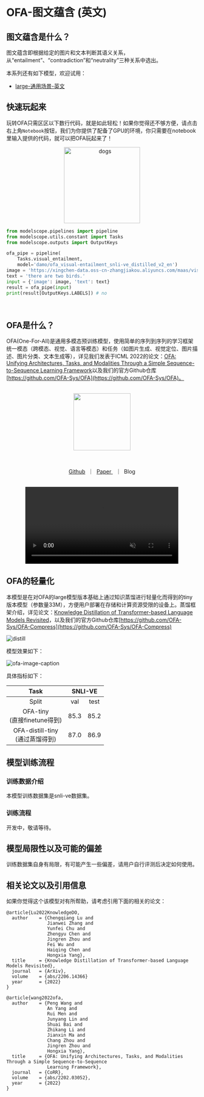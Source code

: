 # OFA-图文蕴含 (英文)
## 图文蕴含是什么？
图文蕴含即根据给定的图片和文本判断其语义关系，从“entailment”、“contradiction”和“neutrality”三种关系中选出。

本系列还有如下模型，欢迎试用：
- [large-通用场景-英文](https://modelscope.cn/models/damo/ofa_visual-entailment_snli-ve_large_en/summary)

## 快速玩起来
玩转OFA只需区区以下数行代码，就是如此轻松！如果你觉得还不够方便，请点击右上角`Notebook`按钮，我们为你提供了配备了GPU的环境，你只需要在notebook里输入提供的代码，就可以把OFA玩起来了！

<p align="center">
    <img src="resources/visual_entailment.jpg" alt="dogs" width="200" />

```python
from modelscope.pipelines import pipeline
from modelscope.utils.constant import Tasks
from modelscope.outputs import OutputKeys

ofa_pipe = pipeline(
    Tasks.visual_entailment,
    model='damo/ofa_visual-entailment_snli-ve_distilled_v2_en')
image = 'https://xingchen-data.oss-cn-zhangjiakou.aliyuncs.com/maas/visual-entailment/visual_entailment.jpg'
text = 'there are two birds.'
input = {'image': image, 'text': text}
result = ofa_pipe(input)
print(result[OutputKeys.LABELS]) # no
```
<br>

## OFA是什么？
OFA(One-For-All)是通用多模态预训练模型，使用简单的序列到序列的学习框架统一模态（跨模态、视觉、语言等模态）和任务（如图片生成、视觉定位、图片描述、图片分类、文本生成等），详见我们发表于ICML 2022的论文：[OFA: Unifying Architectures, Tasks, and Modalities Through a Simple Sequence-to-Sequence Learning Framework](https://arxiv.org/abs/2202.03052)以及我们的官方Github仓库[https://github.com/OFA-Sys/OFA](https://github.com/OFA-Sys/OFA)。
<br>

<p align="center">
    <br>
    <img src="resources/OFA_logo_tp_path.svg" width="150" />
    <br>
<p>
<br>

<p align="center">
        <a href="https://github.com/OFA-Sys/OFA">Github</a>&nbsp ｜ &nbsp<a href="https://arxiv.org/abs/2202.03052">Paper </a>&nbsp ｜ &nbspBlog
</p>

<p align="center">
    <br>
        <video src="https://xingchen-data.oss-cn-zhangjiakou.aliyuncs.com/maas/resources/modelscope_web/demo.mp4" loop="loop" autoplay="autoplay" muted width="80%"></video>
    <br>
</p>

## OFA的轻量化

本模型是在对OFA的large模型版本基础上通过知识蒸馏进行轻量化而得到的tiny版本模型（参数量33M），方便用户部署在存储和计算资源受限的设备上。蒸馏框架介绍，详见论文：[Knowledge Distillation of Transformer-based Language Models Revisited](https://arxiv.org/abs/2206.14366)，以及我们的官方Github仓库[https://github.com/OFA-Sys/OFA-Compress](https://github.com/OFA-Sys/OFA-Compress)

![distill](./resources/distill_framework.png)

模型效果如下：

![ofa-image-caption](./resources/ve_demo.png)

具体指标如下：

<table>
<thead>
  <tr align="center">
    <th>Task</th>
    <th colspan="2">SNLI-VE</th>
  </tr>
</thead>
<tbody>
  <tr align="center">
    <td>Split</td>
    <td>val</td>
    <td>test</td>
  </tr>
  <tr align="center">
    <td>OFA-tiny<br>(直接finetune得到)</td>
    <td>85.3</td>
    <td>85.2</td>
  </tr>
  <tr align="center">
    <td>OFA-distill-tiny<br>(通过蒸馏得到)</td>
    <td>87.0</td>
    <td>86.9</td>
  </tr>
</tbody>
</table>

## 模型训练流程

### 训练数据介绍
本模型训练数据集是snli-ve数据集。

### 训练流程
开发中，敬请等待。

## 模型局限性以及可能的偏差
训练数据集自身有局限，有可能产生一些偏差，请用户自行评测后决定如何使用。

## 相关论文以及引用信息
如果你觉得这个该模型对有所帮助，请考虑引用下面的相关的论文：

```
@article{Lu2022KnowledgeDO,
  author    = {Chengqiang Lu and 
               Jianwei Zhang and 
               Yunfei Chu and 
               Zhengyu Chen and 
               Jingren Zhou and 
               Fei Wu and 
               Haiqing Chen and 
               Hongxia Yang},
  title     = {Knowledge Distillation of Transformer-based Language Models Revisited},
  journal   = {ArXiv},
  volume    = {abs/2206.14366}
  year      = {2022}
}
```
```
@article{wang2022ofa,
  author    = {Peng Wang and
               An Yang and
               Rui Men and
               Junyang Lin and
               Shuai Bai and
               Zhikang Li and
               Jianxin Ma and
               Chang Zhou and
               Jingren Zhou and
               Hongxia Yang},
  title     = {OFA: Unifying Architectures, Tasks, and Modalities Through a Simple Sequence-to-Sequence
               Learning Framework},
  journal   = {CoRR},
  volume    = {abs/2202.03052},
  year      = {2022}
}
```